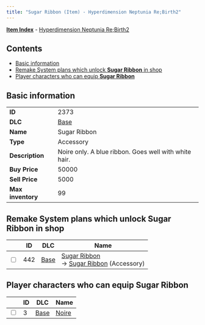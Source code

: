 ```yaml
---
title: "Sugar Ribbon (Item) - Hyperdimension Neptunia Re;Birth2"
---
```


[**Item Index**](/neptunia/rb2/item/index.html) - [Hyperdimension Neptunia Re;Birth2](/neptunia/rb2)

## Contents

- [Basic information](#basic-information)
- [Remake System plans which unlock **Sugar Ribbon** in shop](#remake-system-plans-which-unlock-sugar-ribbon-in-shop)
- [Player characters who can equip **Sugar Ribbon**](#player-characters-who-can-equip-sugar-ribbon)

## Basic information

|   |   |
| -- | -- |
| **ID** | 2373 |
| **DLC** | [Base](/neptunia/rb2/dlc/0-base.html) |
| **Name** | Sugar Ribbon |
| **Type** | Accessory |
| **Description** | Noire only. A blue ribbon. Goes well with white hair. |
| **Buy Price** | 50000 |
| **Sell Price** | 5000 |
| **Max inventory** | 99 |

## Remake System plans which unlock **Sugar Ribbon** in shop

|    | ID | DLC | Name |
| -- | -- | --- | ---- |
| <input type="checkbox" id="rb2-remake-0-442" class="trackbox" /> | 442 | [Base](/neptunia/rb2/dlc/0-base.html) | [Sugar Ribbon](/neptunia/rb2/remake/0-442-sugar-ribbon.html)<br />→ [Sugar Ribbon](/neptunia/rb2/item/0-2373-sugar-ribbon.html) (Accessory) |

## Player characters who can equip **Sugar Ribbon**

|    | ID | DLC | Name |
| -- | -- | --- | ---- |
| <input type="checkbox" id="rb2-player-0-3" class="trackbox" /> | 3 | [Base](/neptunia/rb2/dlc/0-base.html) | [Noire](/neptunia/rb2/player/0-3-noire.html) |